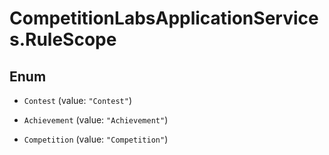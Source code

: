 # CompetitionLabsApplicationServices.RuleScope

## Enum


* `Contest` (value: `"Contest"`)

* `Achievement` (value: `"Achievement"`)

* `Competition` (value: `"Competition"`)



